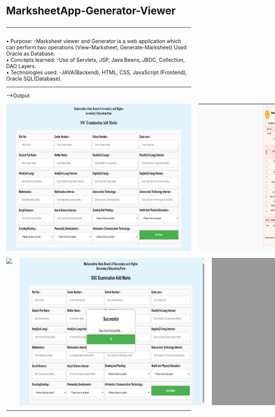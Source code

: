 # MarksheetApp-Generator-Viewer<br><hr>
•	Purpose: -Marksheet viewer and Generator is a web application which can perform two operations (View-Marksheet, Generate-Marksheet) Used Oracle as Database.<br>
•	Concepts learned: -Use of Servlets, JSP, Java Beans, JBDC, Collection, DAO Layers.<br>
•	Technologies used: -JAVA(Backend), HTML, CSS, JavaScript (Frontend), Oracle SQL(Database).<br><hr>

-->Output
<!-- Grid View of Screenshots -->
<div align="center">
  <div style="display: flex; flex-direction: row;">
    <img src="https://github.com/amolbhakre1968/Maha_Marksheet_App/blob/master/Screenshot%20(380).png" style="height: 400px; width: auto; margin-right: 20px;">
    <img src="Screenshot (385).png" style="height: 400px; width: auto; margin-right: 20px;">
    <img src="Screenshot (383).png" style="height: 400px; width: auto;">
  </div>

  <div style="display: flex; flex-direction: row; margin-top: 20px;">
    <img src="https://github.com/amolbhakre1968/Maha_Marksheet_App/assets/133361608/4c167c45-5c48-4c88-bd16-14142cf6fcb4" style="height: 400px; width: auto; margin-right: 20px;">
    <img src="Screenshot (381).png" style="height: 400px; width: auto; margin-right: 20px;">
    <img src="Screenshot (384).png" style="height: 400px; width: auto;">
  </div>
</div><hr>

